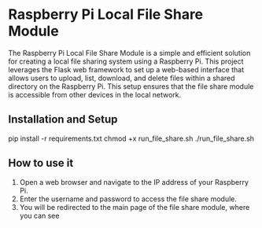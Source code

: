 # Raspberry Pi Local File Share Module

The Raspberry Pi Local File Share Module is a simple and efficient solution for creating a local file sharing system using a Raspberry Pi. This project leverages the Flask web framework to set up a web-based interface that allows users to upload, list, download, and delete files within a shared directory on the Raspberry Pi. This setup ensures that the file share module is accessible from other devices in the local network.


## Installation and Setup


pip install -r requirements.txt
chmod +x run_file_share.sh
./run_file_share.sh


## How to use it
1. Open a web browser and navigate to the IP address of your Raspberry Pi.
2. Enter the username and password to access the file share module.
3. You will be redirected to the main page of the file share module, where you can see




